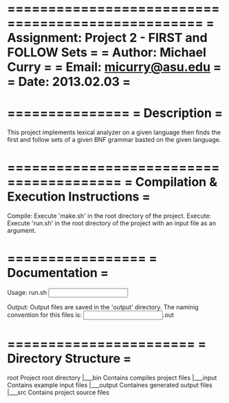 ==================================================
= Assignment: Project 2 - FIRST and FOLLOW Sets  =
= Author: Michael Curry                          =
= Email: micurry@asu.edu                         =
= Date: 2013.02.03                               =
==================================================

===============
= Description =
===============
This project implements lexical analyzer on a given language then finds the first and follow sets of a given BNF grammar basted on the given language.


========================================
= Compilation & Execution Instructions =
========================================
Compile: Execute 'make.sh' in the root directory of the project.
Execute: Execute 'run.sh' in the root directory of the project with an input file as an argument.

=================
= Documentation =
=================
Usage:
run.sh <input file path>

Output:
Output files are saved in the 'output' directory.  The naminig convention for this files is: <input file basename>.out

=======================
= Directory Structure =
=======================
root	Project root directory
	|___bin		Contains compiles project files
	|___input	Contains example input files
	|___output	Containes generated output files
	|___src		Contains project source files